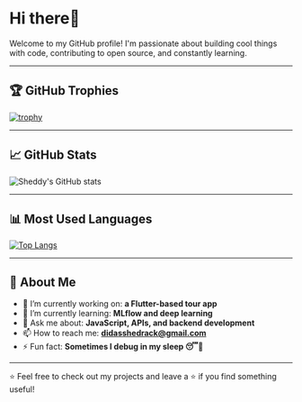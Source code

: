# Hi there👋

Welcome to my GitHub profile! I'm passionate about building cool things with code, contributing to open source, and constantly learning.

---

## 🏆 GitHub Trophies

[![trophy](https://github-profile-trophy.vercel.app/?username=sheddy-cloud&theme=onedark&no-frame=true&margin-w=15&column=4)](https://github.com/ryo-ma/github-profile-trophy)

---

## 📈 GitHub Stats

![Sheddy's GitHub stats](https://github-readme-stats.vercel.app/api?username=sheddy-cloud&show_icons=true&theme=onedark&hide_title=true)

---

## 📊 Most Used Languages

[![Top Langs](https://github-readme-stats.vercel.app/api/top-langs/?username=sheddy-cloud&layout=compact&theme=onedark)](https://github.com/anuraghazra/github-readme-stats)

---

## 🚀 About Me
- 🔭 I’m currently working on: **a Flutter-based tour app**
- 🌱 I’m currently learning: **MLflow and deep learning**
- 💬 Ask me about: **JavaScript, APIs, and backend development**
- 📫 How to reach me: **didasshedrack@gmail.com**
- ⚡ Fun fact: **Sometimes I debug in my sleep 😴🐛**


---

⭐️ Feel free to check out my projects and leave a ⭐ if you find something useful!
